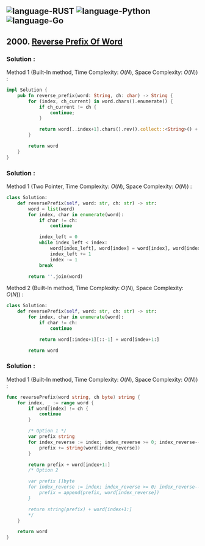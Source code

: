 ![language-RUST](https://img.shields.io/badge/RUST-8d4004?style=for-the-badge&logo=RUST)
![language-Python](https://img.shields.io/badge/Python-ffd43b?style=for-the-badge&logo=PYTHON)
![language-Go](https://img.shields.io/badge/Go-00add8?style=for-the-badge&logo=GO&logoColor=white)
---

## 2000. [Reverse Prefix Of Word](https://leetcode.com/problems/reverse-prefix-of-word)

### Solution :

Method 1 (Built-In method, Time Complexity: $O(N)$, Space Complexity: $O(N)$) :
```rust
impl Solution {
    pub fn reverse_prefix(word: String, ch: char) -> String {
        for (index, ch_current) in word.chars().enumerate() {
            if ch_current != ch {
                continue;
            }

            return word[..index+1].chars().rev().collect::<String>() + &word[index+1..]
        }

        return word
    }
}
```

### Solution :

Method 1 (Two Pointer, Time Complexity: $O(N)$, Space Complexity: $O(N)$) :
```python
class Solution:
    def reversePrefix(self, word: str, ch: str) -> str:
        word = list(word)
        for index, char in enumerate(word):
            if char != ch:
                continue

            index_left = 0
            while index_left < index:
                word[index_left], word[index] = word[index], word[index_left]
                index_left += 1
                index -= 1
            break

        return ''.join(word)
```

Method 2 (Built-In method, Time Complexity: $O(N)$, Space Complexity: $O(N)$) :
```python
class Solution:
    def reversePrefix(self, word: str, ch: str) -> str:
        for index, char in enumerate(word):
            if char != ch:
                continue

            return word[:index+1][::-1] + word[index+1:]

        return word
```

### Solution :

Method 1 (Built-In method, Time Complexity: $O(N)$, Space Complexity: $O(N)$) :
```go
func reversePrefix(word string, ch byte) string {
    for index, _ := range word {
        if word[index] != ch {
            continue
        }

        /* Option 1 */
        var prefix string
        for index_reverse := index; index_reverse >= 0; index_reverse-- {
            prefix += string(word[index_reverse])
        }

        return prefix + word[index+1:]
        /* Option 2

        var prefix []byte
        for index_reverse := index; index_reverse >= 0; index_reverse-- {
            prefix = append(prefix, word[index_reverse])
        }

        return string(prefix) + word[index+1:]
        */
    }

    return word
}
```
